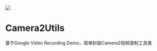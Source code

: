 [![](https://jitpack.io/v/zlisa/Camera2Utils.svg)](https://jitpack.io/#zlisa/Camera2Utils)

# Camera2Utils
基于Google Video Recording Demo，简单封装Camera2视频录制工具类
